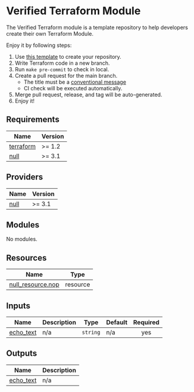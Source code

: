 # Verified Terraform Module

The Verified Terraform module is a template repository to help developers create their own Terraform Module.

Enjoy it by following steps:

1. Use [this template](https://github.com/lonegunmanb/terraform-verified-module) to create your repository.
2. Write Terraform code in a new branch.
3. Run `make pre-commit` to check in local.
4. Create a pull request for the main branch.
    * The title must be a [conventional message](https://www.conventionalcommits.org/)
    * CI check will be executed automatically.
5. Merge pull request, release, and tag will be auto-generated.
6. Enjoy it!

<!-- BEGIN_TF_DOCS -->
## Requirements

| Name                                                                      | Version |
|---------------------------------------------------------------------------|---------|
| <a name="requirement_terraform"></a> [terraform](#requirement\_terraform) | >= 1.2  |
| <a name="requirement_null"></a> [null](#requirement\_null)                | >= 3.1  |

## Providers

| Name                                                 | Version |
|------------------------------------------------------|---------|
| <a name="provider_null"></a> [null](#provider\_null) | >= 3.1  |

## Modules

No modules.

## Resources

| Name                                                                                                       | Type     |
|------------------------------------------------------------------------------------------------------------|----------|
| [null_resource.nop](https://registry.terraform.io/providers/hashicorp/null/latest/docs/resources/resource) | resource |

## Inputs

| Name                                                            | Description | Type     | Default | Required |
|-----------------------------------------------------------------|-------------|----------|---------|:--------:|
| <a name="input_echo_text"></a> [echo\_text](#input\_echo\_text) | n/a         | `string` | n/a     |   yes    |

## Outputs

| Name                                                              | Description |
|-------------------------------------------------------------------|-------------|
| <a name="output_echo_text"></a> [echo\_text](#output\_echo\_text) | n/a         |
<!-- END_TF_DOCS -->
